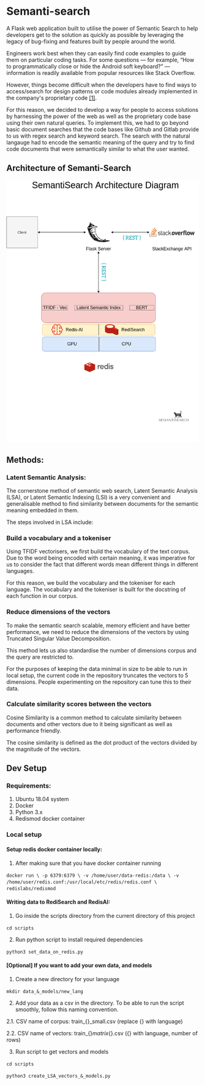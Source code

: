 # Semanti-search
A Flask web application built to utilise the power of Semantic Search to help developers get to the solution as quickly as possible by leveraging the legacy of bug-fixing and features built by people around the world.

Engineers work best when they can easily find code examples to guide them on particular coding tasks. For some questions — for example, “How to programmatically close or hide the Android soft keyboard?” — information is readily available from popular resources like Stack Overflow. 

However, things become difficult when the developers have to find ways to access/search for design patterns or code modules already implemented in the company's proprietary code [[1]](https://ai.facebook.com/blog/neural-code-search-ml-based-code-search-using-natural-language-queries/). 

For this reason, we decided to develop a way for people to access solutions by harnessing the power of the web as well as the proprietary code base using their own natural queries. To implement this, we had to go beyond basic document searches that the code bases like Github and Gitlab provide to us with regex search and keyword search. The search with the natural langauge had to encode the semantic meaning of the query and try to find code documents that were semantically similar to what the user wanted. 

## Architecture of Semanti-Search

![Architecture Diagram](resources/Arch_Diagram_v1.1.png)


## Methods:

### Latent Semantic Analysis:
The cornerstone method of semantic web search, Latent Semantic Analysis (LSA), or Latent Semantic Indexing (LSI) is a very convenient and generalisable method to find similarity between documents for the semantic meaning embedded in them. 

The steps involved in LSA include:

### Build a vocabulary and a tokeniser
Using TFIDF vectorisers, we first build the vocabulary of the text corpus. Due to the word being encoded with certain meaning, it was imperative for us to consider the fact that different words mean different things in different languages. 

For this reason, we build the vocabulary and the tokeniser for each language. The vocabulary and the tokeniser is built for the docstring of each function in our corpus. 

### Reduce dimensions of the vectors
To make the semantic search scalable, memory efficient and have better performance, we need to reduce the dimensions of the vectors by using Truncated Singular Value Decomposition. 

This method lets us also standardise the number of dimensions corpus and the query are restricted to. 

For the purposes of keeping the data minimal in size to be able to run in local setup, the current code in the repository truncates the vectors to 5 dimensions. People experimenting on the repository can tune this to their data. 

### Calculate similarity scores between the vectors
Cosine Similarity is a common method to calculate similarity between documents and other vectors due to it being significant as well as performance friendly. 

The cosine similarity is defined as the dot product of the vectors divided by the magnitude of the vectors. 

## Dev Setup

### Requirements:
1. Ubuntu 18.04 system
2. Docker
3. Python 3.x
4. Redismod docker container

### Local setup
#### Setup redis docker container locally:
1. After making sure that you have docker container running

`docker run \
 -p 6379:6379 \
 -v /home/user/data-redis:/data \
 -v /home/user/redis.conf:/usr/local/etc/redis/redis.conf \
 redislabs/redismod`

#### Writing data to RediSearch and RedisAI:
1. Go inside the scripts directory from the current directory of this project

`cd scripts`
   
2. Run python script to install required dependencies

`python3 set_data_on_redis.py`

#### [Optional] If you want to add your own data, and models
1. Create a new directory for your language

`mkdir data_&_models/new_lang`

2. Add your data as a csv in the directory. To be able to run the script smoothly, follow this naming convention. 

2.1. CSV name of corpus: train_{}_small.csv       (replace {} with language)

2.2. CSV name of vectors: train_{}_matrix_{}.csv  ({} with language, number of rows)

3. Run script to get vectors and models

`cd scripts`

`python3 create_LSA_vectors_&_models.py`